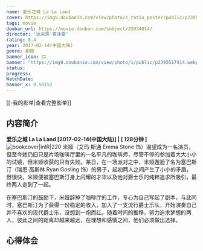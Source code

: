 ```yaml
---
name: 爱乐之城 La La Land
cover: https://img9.doubanio.com/view/photo/s_ratio_poster/public/p2395517414.webp
tags: movie
douban_url: https://movie.douban.com/subject/25934014/
director: '达米恩·查泽雷'
rating: 8.4
year: 2017-02-14(中国大陆)
genre: 剧情
banner_icon: 🎞
banner: "https://img9.doubanio.com/view/photo/1/public/p2395517414.webp"
status: 
progress: 
WatchDate: 
banner_x: 0.50152
---
```

[[-我的影单|查看完整影单]]
## 内容简介
**爱乐之城 La La Land [2017-02-14(中国大陆)] | [ 128分钟 ]** ![bookcover|inlR|220](https://img9.doubanio.com/view/photo/s_ratio_poster/public/p2395517414.webp)
米娅（艾玛·斯通 Emma Stone 饰）渴望成为一名演员，但至今她仍旧只是片场咖啡厅里的一名平凡的咖啡师，尽管不停的参加着大大小小的试镜，但米娅收获的只有失败。某日，在一场派对之中，米娅邂逅了名为塞巴斯汀（瑞恩·高斯林 Ryan Gosling 饰）的男子，起初两人之间产生了小小的矛盾，但很快，米娅便被塞巴斯汀身上闪耀的才华以及他对爵士乐的纯粹追求所吸引，最终两人走到了一起。

















在塞巴斯汀的鼓励下，米娅辞掉了咖啡厅的工作，专心为自己写起了剧本，与此同时，塞巴斯汀为了获得一份稳定的收入，加入了一支流行爵士乐队，开始演奏自己并不喜欢的现代爵士乐，没想到一炮而红。随着时间的推移，努力追求梦想的两人，彼此之间的距离却越来越远，在理想和感情之间，他们必须做出选择。
## 心得体会
